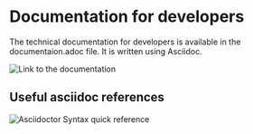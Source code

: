 # Documentation for developers

The technical documentation for developers is available in the documentaion.adoc file.
It is written using Asciidoc.

![Link to the documentation](documentation.adoc)

## Useful asciidoc references

![Asciidoctor Syntax quick reference](https://asciidoctor.org/docs/asciidoc-syntax-quick-reference/)

